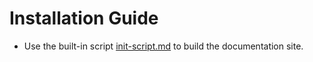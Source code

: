 # Installation Guide

* Use the built-in script [init-script.md](./understanding-init-script.md) to build the documentation site.
